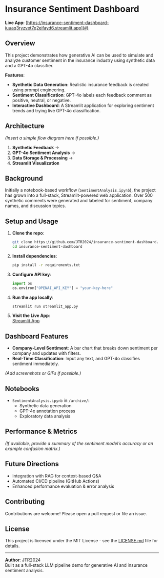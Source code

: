 # Insurance Sentiment Dashboard

**Live App**: [https://insurance-sentiment-dashboard-iuuaq3ryzvet7q2eifayd6.streamlit.app](#)

## Overview
This project demonstrates how generative AI can be used to simulate and analyze customer sentiment in the insurance industry using synthetic data and a GPT-4o classifier.

**Features**:
- **Synthetic Data Generation**: Realistic insurance feedback is created using prompt engineering.
- **Sentiment Classification**: GPT-4o labels each feedback comment as positive, neutral, or negative.
- **Interactive Dashboard**: A Streamlit application for exploring sentiment trends and trying live GPT-4o classification.

## Architecture
*(Insert a simple flow diagram here if possible.)*

1. **Synthetic Feedback** → 
2. **GPT-4o Sentiment Analysis** → 
3. **Data Storage & Processing** → 
4. **Streamlit Visualization**

## Background
Initially a notebook-based workflow (`SentimentAnalysis.ipynb`), the project has grown into a full-stack, Streamlit-powered web application. Over 500 synthetic comments were generated and labeled for sentiment, company names, and discussion topics.

## Setup and Usage
1. **Clone the repo**:
    ```bash
    git clone https://github.com/JTR2024/insurance-sentiment-dashboard.git
    cd insurance-sentiment-dashboard
    ```
2. **Install dependencies**:
    ```bash
    pip install -r requirements.txt
    ```
3. **Configure API key**:
    ```python
    import os
    os.environ["OPENAI_API_KEY"] = "your-key-here"
    ```
4. **Run the app locally**:
    ```bash
    streamlit run streamlit_app.py
    ```
5. **Visit the Live App**:  
   [Streamlit App](https://insurance-sentiment-dashboard-iuuaq3ryzvet7q2eifayd6.streamlit.app)

## Dashboard Features
- **Company-Level Sentiment**: A bar chart that breaks down sentiment per company and updates with filters.
- **Real-Time Classification**: Input any text, and GPT-4o classifies sentiment immediately.

*(Add screenshots or GIFs if possible.)*

## Notebooks
- `SentimentAnalysis.ipynb` in `/archive/`:  
  - Synthetic data generation  
  - GPT-4o annotation process  
  - Exploratory data analysis

## Performance & Metrics
*(If available, provide a summary of the sentiment model’s accuracy or an example confusion matrix.)*

## Future Directions
- Integration with RAG for context-based Q&A
- Automated CI/CD pipeline (GitHub Actions)
- Enhanced performance evaluation & error analysis

## Contributing
Contributions are welcome! Please open a pull request or file an issue.

## License
This project is licensed under the MIT License - see the [LICENSE.md](LICENSE.md) file for details.

---

**Author**: JTR2024  
Built as a full-stack LLM pipeline demo for generative AI and insurance sentiment analysis.
